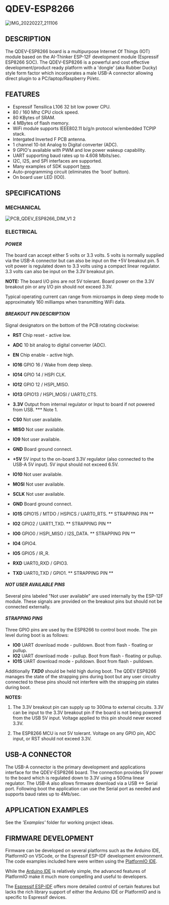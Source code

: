 # QDEV-ESP8266
![IMG_20220227_211106](https://user-images.githubusercontent.com/99380815/155886137-8354b025-064f-463b-b2ff-134bc2cd164e.jpg)


## DESCRIPTION
The QDEV-ESP8266 board is a multipurpose Internet Of Things (IOT) module based on the AI-Thinker ESP-12F development module (Espressif ESP8266 SOC). 
The QDEV-ESP8266 is a powerful and cost effective development/product ready platform with a 'dongle' (aka Rubber Ducky) style form factor which incorporates a male USB-A connector allowing direct plugin to a PC/laptop/Raspberry Pi/etc.

## FEATURES
- Espressif Tensilica L106 32 bit low power CPU.
- 80 / 160 Mhz CPU clock speed.
- 80 KBytes of SRAM.
- 4 MBytes of flash memory.
- WiFi module supports IEEE802.11 b/g/n protocol w/embedded TCPIP stack.
- Intergated Inverted F PCB antenna.
- 1 channel 10-bit Analog to Digital converter (ADC).
- 9 GPIO's available with PWM and low power wakeup capability.
- UART supporting baud rates up to 4.608 Mbits/sec.
- I2C, I2S, and SPI interfaces are supported.
- Many examples of SDK support [here](https://en.wikipedia.org/wiki/ESP8266).
- Auto-programming circuit (eliminates the 'boot' button).
- On board user LED (IO0).

## SPECIFICATIONS
### MECHANICAL
![PCB_QDEV_ESP8266_DIM_V1 2](https://user-images.githubusercontent.com/99380815/154401655-a657988f-43b5-4292-a79f-05efef374700.png)

### ELECTRICAL
#### *POWER*
The board can accept either 5 volts or 3.3 volts. 5 volts is normally supplied via the USB-A connector but can also be input on the +5V breakout pin.
5 volt power is regulated down to 3.3 volts using a compact linear regulator. 3.3 volts can also be input on the 3.3V breakout pin.

**NOTE:** The board I/O pins are not 5V tolerant. Board power on the 3.3V breakout pin or any I/O pin should not exceed 3.3V.

Typical operating current can range from microamps in deep sleep mode to approximately 160 milliamps when transmitting WiFi data. 

#### *BREAKOUT PIN DESCRIPTION*
Signal designators on the bottom of the PCB rotating clockwise:
- **RST** Chip reset - active low.
- **ADC** 10 bit analog to digital converter (ADC).
- **EN** Chip enable - active high.
- **IO16** GPIO 16 / Wake from deep sleep.
- **IO14** GPIO 14 / HSPI CLK.
- **IO12** GPIO 12 / HSPI_MISO.
- **IO13** GPIO13 / HSPI_MOSI / UART0_CTS.
- **3.3V** Output from internal regulator or Input to board if not powered from USB. *** Note 1.
- **CS0** Not user available.
- **MISO** Not user available.
- **IO9** Not user available.
- **GND** Board ground connect.

- **+5V** 5V input to the on-board 3.3V regulator (also connected to the USB-A 5V input). 5V input should not exceed 6.5V.
- **IO10** Not user available.
- **MOSI** Not user available.
- **SCLK** Not user available.
- **GND** Board ground connect.
- **IO15** GPIO15 / MTDO / HSPICS / UART0_RTS. ** STRAPPING PIN **
- **IO2** GPIO2 / UART1_TXD. ** STRAPPING PIN **
- **IO0** GPIO0 / HSPI_MISO / I2S_DATA. ** STRAPPING PIN **
- **IO4** GPIO4.
- **IO5** GPIO5 / IR_R.
- **RXD** UART0_RXD / GPIO3.
- **TXD** UART0_TXD / GPIO1. ** STRAPPING PIN **

#### *NOT USER AVAILABLE PINS*
Several pins labeled "Not user available" are used internally by the ESP-12F module. These signals are provided on the breakout pins but should not be connected externally.

#### *STRAPPING PINS*
Three GPIO pins are used by the ESP8266 to control boot mode. The pin level during boot is as follows:
- **IO0** UART download mode - pulldown. Boot from flash - floating or pullup. 
- **IO2** UART download mode - pullup. Boot from flash - floating or pullup.
- **IO15** UART download mode - pulldown. Boot from flash - pulldown.

Additionally ***TXD0*** should be held high during boot.
The QDEV ESP8266 manages the state of the strapping pins during boot but any user circuitry connected to these pins should not interfere with the strapping pin states during boot. 

**NOTES:**
1) The 3.3V breakout pin can supply up to 300ma to external circuits. 3.3V can be input to the 3.3V breakout pin if the board is not being powered from the USB 5V input. Voltage applied to this pin should never exceed 3.3V.

2) The ESP8266 MCU is not 5V tolerant. Voltage on any GPIO pin, ADC input, or RST should not exceed 3.3V.

## USB-A CONNECTOR
The USB-A connector is the primary development and applications interface for the QDEV-ESP8266 board. 
The connection provides 5V power to the board which is regulated down to 3.3V using a 500ma linear regulator.
The USB-A also allows firmware download via a USB <-> Serial port.
Following boot the application can use the Serial port as needed and supports baud rates up to 4Mb/sec.

## APPLICATION EXAMPLES
See the *'Examples'* folder for working project ideas.

## FIRMWARE DEVELOPMENT
Firmware can be developed on several platforms such as the Arduino IDE, PlatformIO on VSCode, or the Espressif ESP-IDF development environment. 
The code examples included here were written using the [PlatformIO IDE](https://platformio.org/install/ide?install=vscode).

While the [Arduino IDE](https://www.arduino.cc/en/software) is relatively simple, the advanced features of PlatformIO make it much more compelling and useful to developers. 

The [Espressif ESP-IDF](https://idf.espressif.com/) offers more detailed control of certain features but lacks the rich library support of either the Arduino IDE or PlatformIO and is specific to Espressif devices.


